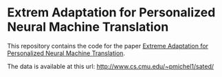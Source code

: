 # Extrem Adaptation for Personalized Neural Machine Translation

This repository contains the code for the paper [Extreme Adaptation for Personalized Neural Machine Translation](http://www.cs.cmu.edu/~pmichel1/hosting/extreme-adaptation-personalized.pdf).

The data is available at this url: http://www.cs.cmu.edu/~pmichel1/sated/
